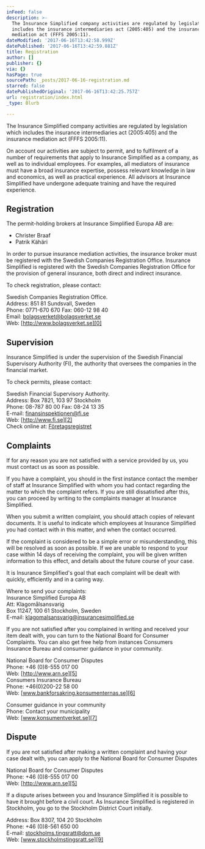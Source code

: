 ```yaml
---
inFeed: false
description: >-
  The Insurance Simplified company activities are regulated by legislation which
  includes the insurance intermediaries act (2005:405) and the insurance
  mediation act (FFFS 2005:11).
dateModified: '2017-06-16T13:42:58.999Z'
datePublished: '2017-06-16T13:42:59.881Z'
title: Registration
author: []
publisher: {}
via: {}
hasPage: true
sourcePath: _posts/2017-06-16-registration.md
starred: false
datePublishedOriginal: '2017-06-16T13:42:25.757Z'
url: registration/index.html
_type: Blurb

---
```

The Insurance Simplified company activities are regulated by legislation which includes the insurance intermediaries act (2005:405) and the insurance mediation act (FFFS 2005:11).

On account our activities are subject to permit, and to fulfilment of a number of requirements that apply to Insurance Simplified as a company, as well as to individual employees. For examples, all mediators of insurance must have a broad insurance expertise, possess relevant knowledge in law and economics, as well as practical experience. All advisors at Insurance Simplified have undergone adequate training and have the required experience.

## Registration

The permit-holding brokers at Insurance Simplified Europa AB are:

* Christer Braaf
* Patrik Kähäri

In order to pursue insurance mediation activities, the insurance broker must be registered with the Swedish Companies Registration Office. Insurance Simplified is registered with the Swedish Companies Registration Office for the provision of general insurance, both direct and indirect insurance.

To check registration, please contact:

Swedish Companies Registration Office.  
Address: 851 81 Sundsvall, Sweden  
Phone: 0771-670 670 Fax: 060-12 98 40  
Email: bolagsverket@bolagsverket.se  
Web: [http://www.bolagsverket.se][0]

## Supervision

Insurance Simplified is under the supervision of the Swedish Financial Supervisory Authority (FI), the authority that oversees the companies in the financial market.

To check permits, please contact:

Swedish Financial Supervisory Authority.  
Address: Box 7821, 103 97 Stockholm  
Phone: 08-787 80 00 Fax: 08-24 13 35  
E-mail: [finansinspektionen@fi.se][1]  
Web: [http://www.fi.se][2]  
Check online at: [Företagsregistret][3]

## Complaints

If for any reason you are not satisfied with a service provided by us, you must contact us as soon as possible.

If you have a complaint, you should in the first instance contact the member of staff at Insurance Simplified with whom you had contact regarding the matter to which the complaint refers. If you are still dissatisfied after this, you can proceed by writing to the complaints manager at Insurance Simplified.

When you submit a written complaint, you should attach copies of relevant documents. It is useful to indicate which employees at Insurance Simplified you had contact with in this matter, and when the contact occurred.

If the complaint is considered to be a simple error or misunderstanding, this will be resolved as soon as possible. If we are unable to respond to your case within 14 days of receiving the complaint, you will be given written information to this effect, and details about the future course of your case.

It is Insurance Simplified's goal that each complaint will be dealt with quickly, efficiently and in a caring way.

Where to send your complaints:  
Insurance Simplified Europa AB  
Att: Klagomålsansvarig  
Box 11247, 100 61 Stockholm, Sweden  
E-mail: [klagomalsansvarig@insurancesimplified.se][4]

If you are not satisfied after you complained in writing and received your item dealt with, you can turn to the National Board for Consumer Complaints. You can also get free help from instances Consumers Insurance Bureau and consumer guidance in your community.

National Board for Consumer Disputes  
Phone: +46 (0)8-555 017 00  
Web: [http://www.arn.se][5]  
Consumers Insurance Bureau  
Phone: +46(0)200-22 58 00  
Web: [www.bankforsakring.konsumenternas.se][6]

Consumer guidance in your community  
Phone: Contact your municipality  
Web: [www.konsumentverket.se][7]

## **Dispute**

If you are not satisfied after making a written complaint and having your case dealt with, you can apply to the National Board for Consumer Disputes

National Board for Consumer Disputes  
Phone: +46 (0)8-555 017 00  
Web: [http://www.arn.se][5]

If a dispute arises between you and Insurance Simplified it is possible to have it brought before a civil court. As Insurance Simplified is registered in Stockholm, you go to the Stockholm District Court initially.

Address: Box 8307, 104 20 Stockholm  
Phone: +46 (0)8-561 650 00  
E-mail: [stockholms.tingsratt@dom.se][8]  
Web: [www.stockholmstingsratt.se][9]

[0]: http://www.bolagsverket.se/
[1]: http://mailto:finansinspektionen@fi.se/
[2]: http://www.fi.se/
[3]: http://www.fi.se/Register/Foretagsregistret/Foretagsregistret-Detaljerad-information/?idx=143384
[4]: http://mailto:klagomalsansvarig@insurancesimplified.se/
[5]: http://www.arn.se/
[6]: http://www.bankforsakring.konsumenternas.se/
[7]: http://www.konsumentverket.se/
[8]: http://mailto:stockholms.tingsratt@dom.se/
[9]: http://www.stockholmstingsratt.se/